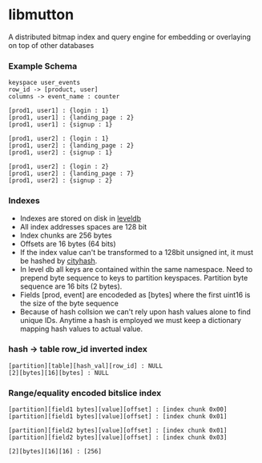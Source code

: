 libmutton
========

A distributed bitmap index and query engine for embedding or overlaying on top of other databases


### Example Schema

```
keyspace user_events
row_id -> [product, user]
columns -> event_name : counter

[prod1, user1] : {login : 1}
[prod1, user1] : {landing_page : 2}
[prod1, user1] : {signup : 1}

[prod1, user2] : {login : 1}
[prod1, user2] : {landing_page : 2}
[prod1, user2] : {signup : 1}

[prod1, user2] : {login : 2}
[prod1, user2] : {landing_page : 7}
[prod1, user2] : {signup : 2}
```

### Indexes

* Indexes are stored on disk in [leveldb](https://code.google.com/p/leveldb/)
* All index addresses spaces are 128 bit
* Index chunks are 256 bytes
* Offsets are 16 bytes (64 bits)
* If the index value can't be transformed to a 128bit unsigned int, it must be hashed by [cityhash](https://code.google.com/p/cityhash/).
* In level db all keys are contained within the same namespace. Need to prepend byte sequence to keys to partition keyspaces. Partition byte sequence are 16 bits (2 bytes).
* Fields [prod, event] are encodeded as [bytes] where the first uint16 is the size of the byte sequence
* Because of hash collsion we can't rely upon hash values alone to find unique IDs. Anytime a hash is employed we must keep a dictionary mapping hash values to actual value.

### hash -> table row_id inverted index

```
[partition][table][hash_val][row_id] : NULL
[2][bytes][16][bytes] : NULL
```


### Range/equality encoded bitslice index

```
[partition][field1 bytes][value][offset] : [index chunk 0x00]
[partition][field1 bytes][value][offset] : [index chunk 0x01]

[partition][field2 bytes][value][offset] : [index chunk 0x01]
[partition][field2 bytes][value][offset] : [index chunk 0x03]

[2][bytes][16][16] : [256]
```

